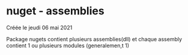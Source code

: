 
#  nuget - assemblies 
Créée le jeudi 06 mai 2021


Package nugets contient plusieurs assemblies(dll) et chaque assembly contient 1 ou plusieurs modules (generalemen,t 1)
